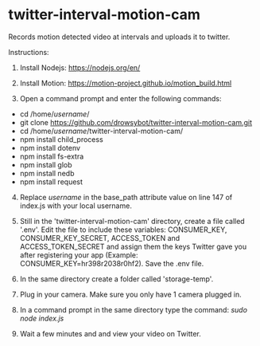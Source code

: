 # twitter-interval-motion-cam
Records motion detected video at intervals and uploads it to twitter.

Instructions:

1. Install Nodejs: https://nodejs.org/en/

2. Install Motion: https://motion-project.github.io/motion_build.html

3. Open a command prompt and enter the following commands:

  - cd /home/*username*/
  - git clone https://github.com/drowsybot/twitter-interval-motion-cam.git
  - cd /home/*username*/twitter-interval-motion-cam/
  - npm install child_process
  - npm install dotenv
  - npm install fs-extra
  - npm install glob
  - npm install nedb
  - npm install request
  
4. Replace *username* in the base_path attribute value on line 147 of index.js with your local username.

5. Still in the 'twitter-interval-motion-cam' directory, create a file called '.env'. Edit the file to include these variables: CONSUMER_KEY, CONSUMER_KEY_SECRET, ACCESS_TOKEN and ACCESS_TOKEN_SECRET and assign them the keys Twitter gave you after registering your app (Example: CONSUMER_KEY=hr398r2038r0hf2). Save the .env file.

6. In the same directory create a folder called 'storage-temp'.
  
7. Plug in your camera. Make sure you only have 1 camera plugged in.
  
8. In a command prompt in the same directory type the command: *sudo node index.js*

9. Wait a few minutes and and view your video on Twitter.

